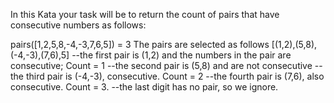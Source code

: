 In this Kata your task will be to return the count of pairs that have consecutive numbers as follows:

pairs([1,2,5,8,-4,-3,7,6,5]) = 3
The pairs are selected as follows [(1,2),(5,8),(-4,-3),(7,6),5]
--the first pair is (1,2) and the numbers in the pair are consecutive; Count = 1
--the second pair is (5,8) and are not consecutive
--the third pair is (-4,-3), consecutive. Count = 2
--the fourth pair is (7,6), also consecutive. Count = 3. 
--the last digit has no pair, so we ignore.